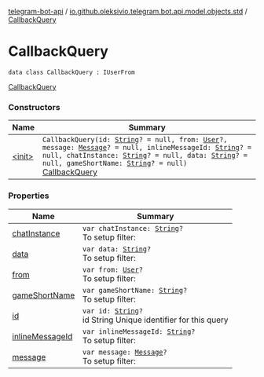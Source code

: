[telegram-bot-api](../../index.md) / [io.github.oleksivio.telegram.bot.api.model.objects.std](../index.md) / [CallbackQuery](./index.md)

# CallbackQuery

`data class CallbackQuery : IUserFrom`

[CallbackQuery](https://core.telegram.org/bots/api/#callbackquery)

### Constructors

| Name | Summary |
|---|---|
| [&lt;init&gt;](-init-.md) | `CallbackQuery(id: `[`String`](https://kotlinlang.org/api/latest/jvm/stdlib/kotlin/-string/index.html)`? = null, from: `[`User`](../-user/index.md)`?, message: `[`Message`](../-message/index.md)`? = null, inlineMessageId: `[`String`](https://kotlinlang.org/api/latest/jvm/stdlib/kotlin/-string/index.html)`? = null, chatInstance: `[`String`](https://kotlinlang.org/api/latest/jvm/stdlib/kotlin/-string/index.html)`? = null, data: `[`String`](https://kotlinlang.org/api/latest/jvm/stdlib/kotlin/-string/index.html)`? = null, gameShortName: `[`String`](https://kotlinlang.org/api/latest/jvm/stdlib/kotlin/-string/index.html)`? = null)`<br>[CallbackQuery](https://core.telegram.org/bots/api/#callbackquery) |

### Properties

| Name | Summary |
|---|---|
| [chatInstance](chat-instance.md) | `var chatInstance: `[`String`](https://kotlinlang.org/api/latest/jvm/stdlib/kotlin/-string/index.html)`?`<br>To setup filter: |
| [data](data.md) | `var data: `[`String`](https://kotlinlang.org/api/latest/jvm/stdlib/kotlin/-string/index.html)`?`<br>To setup filter: |
| [from](from.md) | `var from: `[`User`](../-user/index.md)`?`<br>To setup filter: |
| [gameShortName](game-short-name.md) | `var gameShortName: `[`String`](https://kotlinlang.org/api/latest/jvm/stdlib/kotlin/-string/index.html)`?`<br>To setup filter: |
| [id](id.md) | `var id: `[`String`](https://kotlinlang.org/api/latest/jvm/stdlib/kotlin/-string/index.html)`?`<br>id String Unique identifier for this query |
| [inlineMessageId](inline-message-id.md) | `var inlineMessageId: `[`String`](https://kotlinlang.org/api/latest/jvm/stdlib/kotlin/-string/index.html)`?`<br>To setup filter: |
| [message](message.md) | `var message: `[`Message`](../-message/index.md)`?`<br>To setup filter: |
